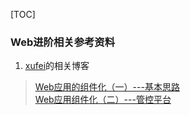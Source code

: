 [TOC]
### Web进阶相关参考资料

1. [xufei](https://github.com/xufei/blog)的相关博客
>[Web应用的组件化（一）---基本思路 ](https://github.com/xufei/blog/issues/6)   
[Web应用组件化（二）---管控平台](https://github.com/xufei/blog/issues/7)

  
  